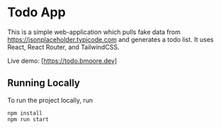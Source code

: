 # Todo App

This is a simple web-application which pulls fake data from https://jsonplaceholder.typicode.com and generates a todo list. It uses React, React Router, and TailwindCSS.

Live demo: [https://todo.bmoore.dev]

## Running Locally

To run the project locally, run
```
npm install
npm run start
```